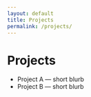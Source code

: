 ```yaml
---
layout: default
title: Projects
permalink: /projects/
---
```

# Projects

- Project A — short blurb
- Project B — short blurb

